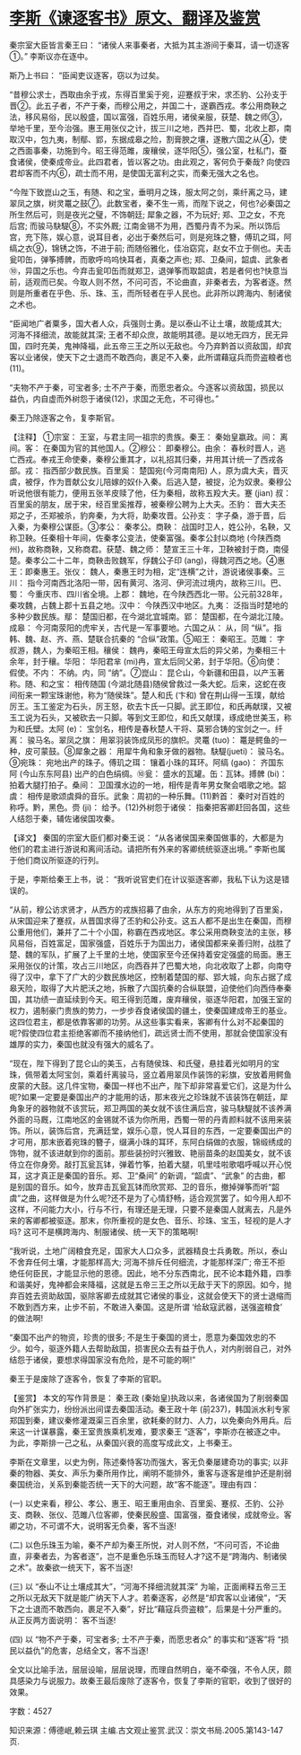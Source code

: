 # [李斯《谏逐客书》原文、翻译及鉴赏](https://www.vrrw.net/wx/14046.html)

秦宗室大臣皆言秦王曰： “诸侯人来事秦者，大抵为其主游间于秦耳，请一切逐客①。” 李斯议亦在逐中。

斯乃上书曰： “臣闻吏议逐客，窃以为过矣。

“昔穆公求士，西取由余于戎，东得百里奚于宛，迎蹇叔于宋，求丕豹、公孙支于晋②。此五子者，不产于秦，而穆公用之，并国二十，遂霸西戎。孝公用商鞅之法，移风易俗，民以殷盛，国以富强，百姓乐用，诸侯亲服，获楚、魏之师③，举地千里，至今治强。惠王用张仪之计，拔三川之地，西并巴、蜀，北收上郡，南取汉中，包九夷，制鄢、郢，东据成皋之险，割膏腴之壤，遂散六国之从④，使之西面事秦，功施到今。昭王得范雎，废穰侯，逐华阳⑤，强公室，杜私门，蚕食诸侯，使秦成帝业。此四君者，皆以客之功。由此观之，客何负于秦哉? 向使四君却客而不内⑥，疏士而不用，是使国无富利之实，而秦无强大之名也。

“今陛下致崑山之玉，有随、和之宝，垂明月之珠，服太阿之剑，乘纤离之马，建翠凤之旗，树灵鼍之鼓⑦。此数宝者，秦不生一焉，而陛下说之，何也?必秦国之所生然后可，则是夜光之璧，不饰朝廷; 犀象之器，不为玩好; 郑、卫之女，不充后宫; 而骏马駃騠⑧，不实外厩; 江南金锡不为用，西蜀丹青不为采。所以饰后宫，充下陈，娱心意，说耳目者，必出于秦然后可，则是宛珠之簪，傅玑之珥，阿缟之衣⑨，锦锈之饰，不进于前; 而随俗雅化，佳冶窈窕，赵女不立于侧也。夫击瓮叩缶，弹筝搏髀，而歌呼呜呜快耳者，真秦之声也; 郑、卫桑间，韶虞、武象者⑩，异国之乐也。今弃击瓮叩缶而就郑卫，退弹筝而取韶虞，若是者何也?快意当前，适观而已矣。今取人则不然，不问可否，不论曲直，非秦者去，为客者逐。然则是所重者在乎色、乐、珠、玉，而所轻者在乎人民也。此非所以跨海内、制诸侯之术也。

“臣闻地广者粟多，国大者人众，兵强则士勇。是以泰山不让土壤，故能成其大; 河海不择细流，故能就其深; 王者不却众庶，故能明其德。是以地无四方，民无异国，四时充美，鬼神降福，此五帝三王之所以无敌也。今乃弃黔首以资敌国，却宾客以业诸侯，使天下之士退而不敢西向，裹足不入秦，此所谓藉寇兵而赍盗粮者也(11)。

“夫物不产于秦，可宝者多; 士不产于秦，而愿忠者众。今逐客以资敌国，损民以益仇，内自虚而外树怨于诸侯(12)，求国之无危，不可得也。”

秦王乃除逐客之令，复李斯官。



【注释】 ①宗室： 王室，与君主同一祖宗的贵族。秦王： 秦始皇嬴政。间： 离间。客： 在秦国为官的其他国人。②穆公： 即秦穆公。由余： 春秋时晋人，逃亡西戎。奉戎王命使秦，秦穆公重其才，以礼招其归秦，并用其计统一了西戎各部。戎： 指西部少数民族。百里奚： 楚国宛(今河南南阳) 人，原为虞大夫，晋灭虞，被俘，作为晋献公女儿陪嫁的奴仆入秦。后逃入楚，被捉，沦为奴隶。秦穆公听说他很有能力，便用五张羊皮赎了他，任为秦相，故称五羖大夫。蹇 (jian) 叔： 百里奚的朋友，居于宋，经百里奚推荐，被秦穆公聘为上大夫。丕豹： 晋大夫丕郑之子，丕郑被杀，豹奔秦，为大将，助秦攻晋。公孙支： 字子桑，游于晋，后入秦，为秦穆公谋臣。③孝公： 秦孝公。商鞅： 战国时卫人，姓公孙，名鞅，又称卫鞅。任秦相十年间，佐秦孝公变法，使秦富强。秦孝公封以商地 (今陕西商州)，故称商鞅，又称商君。获楚、魏之师： 楚宣王三十年，卫鞅被封于商，南侵楚。秦孝公二十二年，商鞅击败魏军，俘魏公子印 (ang)，得魏河西之地。④惠王：即秦惠王。张仪： 魏人，秦惠王时为相，定“连横”之计，游说诸侯事秦。三川： 指今河南西北洛阳一带，因有黄河、洛河、伊河流过境内，故称三川。巴、蜀： 今重庆市、四川省全境。上郡： 魏地，在今陕西西北一带。公元前328年，秦攻魏，占魏上郡十五县之地。汉中： 今陕西汉中地区。九夷： 泛指当时楚地的多种少数民族。鄢： 楚国旧都，在今湖北宜城南。郢： 楚国都，在今湖北江陵。成皋： 今河南荥阳的虎牢关，古代是一军事要地。六国之从： 从，同 “纵”。指韩、魏、赵、齐、燕、楚联合抗秦的 “合纵”政策。⑤昭王： 秦昭王。范雎： 字叔游，魏人，为秦昭王相。穰侯： 魏冉，秦昭王母宣太后的异父弟，为秦相三十余年，封于穰。华阳： 华阳君芈 (mi)冉，宣太后同父弟，封于华阳。⑥向使： 假使。不内： 不纳。内，同 “纳”。⑦崑山： 昆仑山，今新疆和田县，以产玉著称。随、和之宝： 相传随国 (今湖北随县)随侯曾救过一条大蛇。后来，这蛇在夜间衔来一颗宝珠谢他，称为“随侯珠”。楚人和氏 (卞和) 曾在荆山得一玉璞，献给厉王。玉工鉴定为石头，厉王怒，砍去卞氏一只脚。武王即位，和氏再献璞，又被玉工说为石头，又被砍去一只脚。等到文王即位，和氏又献璞，琢成绝世美玉，称为和氏壁。太阿 (e)： 宝剑名，相传是春秋楚人干将、莫邪合铸的宝剑之一。纤离： 骏马名。翠凤之旗： 用翠羽装饰成凤形的旗帜。灵鼍 (tuo)： 鼍是鳄鱼的一种，皮可蒙鼓。⑧犀象之器： 用犀牛角和象牙做的器物。駃騠(jueti)： 骏马名。⑨宛珠： 宛地出产的珠子。傅玑之珥： 镶着小珠的耳环。阿缟 (gao)： 齐国东阿 (今山东东阿县) 出产的白色绢绸。⑩瓮： 盛水的瓦罐。缶：瓦钵。搏髀 (bi)：拍着大腿打拍子。桑间： 卫国濮水边的一地，相传是青年男女聚会唱歌之地。韶虞： 相传是歌颂虞舜的音乐。武象：周初的一种乐舞。(11)黔首： 秦时对百姓的称呼。黔，黑色。赍 (ji)： 给予。(12)外树怨于诸侯： 指秦把客卿赶回各国，这些人结怨于秦，辅佐诸侯国攻秦。

【译文】 秦国的宗室大臣们都对秦王说： “从各诸侯国来秦国做事的，大都是为他们的君主进行游说和离间活动。请把所有外来的客卿统统驱逐出境。” 李斯也属于他们商议所驱逐的行列。

于是，李斯给秦王上书，说： “我听说官吏们在计议驱逐客卿，我私下认为这是错误的。

“从前，穆公访求贤才，从西方的戎族招募了由余，从东方的宛地得到了百里奚，从宋国迎来了蹇叔，从晋国求得了丕豹和公孙支。这五人都不是出生在秦国，而穆公重用他们，兼并了二十个小国，称霸在西戎地区。孝公采用商鞅变法的主张，移风易俗，百姓富足，国家强盛，百姓乐于为国出力，诸侯国都来亲善归附，战胜了楚、魏的军队，扩展了上千里的土地，使国家至今还保持着安定强盛的局面。惠王采用张仪的计策，攻占三川地区，向西吞并了巴蜀大地，向北收取了上郡，向南夺得了汉中，拿下了广大的少数民族地区，控制着楚国的鄢、郢大城，向东占据了成皋天险，取得了大片肥沃之地，拆散了六国抗秦的合纵联盟，迫使他们向西侍奉秦国，其功绩一直延续到今天。昭王得到范雎，废弃穰侯，驱逐华阳君，加强王室的权力，遏制豪门贵族的势力，一步步吞食诸侯国的疆土，使秦国建成帝王的基业。这四位君主，都是依靠客卿的功劳。从这些事实看来，客卿有什么对不起秦国的呢?假使四位君主拒绝客卿而不接纳他们，疏远贤士而不使用，那就会使国家没有雄厚的实力，秦国也就没有强大的威名了。

“现在，陛下得到了昆仑山的美玉，占有随侯珠、和氏璧，悬挂着光如明月的宝珠，佩带着太阿宝剑，乘着纤离骏马，竖立着用翠凤作装饰的彩旗，安放着用鳄鱼皮蒙的大鼓。这几件宝物，秦国一样也不出产，陛下却非常喜爱它们，这是为什么呢?如果一定要是秦国出产的才能用的话，那末夜光之珍珠就不该装饰在朝廷，犀角象牙的器物就不该赏玩，郑卫两国的美女就不该住满后宫，骏马駃騠就不该养满外面的马厩，江南地区的金锡就不该为你所用，西蜀一带的丹青颜料就不该用来装饰。所以，装饰后宫，充满廷堂，娱乐心意，悦人耳目的东西，一定要秦国出产的才可用，那末嵌着宛珠的簪子，缀满小珠的耳环，东阿白绢做的衣服，锦缎绣成的饰物，就不该进献到你的面前。那些装扮时兴雅致、艳丽苗条的赵国美女，就不该侍立在你身旁。敲打瓦瓮瓦钵，弹着竹筝，拍着大腿，叽里哇啦歌唱呼喊以开心悦耳，这才真正是秦国的音乐。郑、卫“桑间” 的新调，“韶虞”、“武象” 的古曲，都是别国的音乐。如今，放弃击瓦瓮瓦钵而欣赏郑、卫的音乐，撤掉弹筝而听“韶虞”之曲，这样做是为什么呢?还不是为了心情舒畅，适合观赏罢了。如今用人却不这样，不问能力大小，行与不行，有理还是无理，只要不是秦国人就离去，凡是外来的客卿都被驱逐。那末，你所重视的是女色、音乐、珍珠、宝玉，轻视的是人才吗? 这可不是横跨海内、制服诸侯、统一天下的策略啊!

“我听说，土地广阔粮食充足，国家大人口众多，武器精良士兵勇敢。所以，泰山不舍弃任何土壤，才能那样高大; 河海不排斥任何细流，才能那样深广; 帝王不拒绝任何臣民，才能显示他的恩德。因此，地不分东西南北，民不论本籍外籍，四季和谐美好，鬼神都会来降福，这就是五帝三王之所以无敌于天下的原因。如今，抛弃百姓去资助敌国，驱除客卿去成就其它诸侯的事业，这就会使天下的贤士退缩而不敢到西方来，止步不前，不敢进入秦国。这是所谓 ‘给敌寇武器，送强盗粮食’ 的做法啊!

“秦国不出产的物资，珍贵的很多; 不是生于秦国的贤士，愿意为秦国效忠的不少。如今，驱逐外籍人去帮助敌国，损害民众去有益于仇人，对内削弱自己，对外结怨于诸侯，要想求得国家没有危险，是不可能的啊!”

秦王于是废除了逐客令，恢复了李斯的官职。

【鉴赏】 本文的写作背景是： 秦王政 (秦始皇)执政以来，各诸侯国为了削弱秦国向外扩张实力，纷纷派出间谍去秦国活动。秦王政十年 (前237)，韩国派水利专家郑国到秦，建议秦修灌溉渠三百余里，欲耗秦的财力、人力，以免秦向外用兵。后来这一计谋暴露，秦王室贵族乘机发难，要求秦王 “逐客”，李斯亦在被逐之中。为此，李斯排一己之私，从秦国兴衰的高度写成此文，上书秦王。

李斯在文章里，以史为例，陈述秦恃客功而强大，客无负秦屡建奇功的事实; 以非秦的物器、美女、声乐为秦所用作比，阐明不能排外，重客与逐客是维护还是削弱秦国统治，关系到秦能否统一天下的大问题，故“客不能逐”。理由有四：

(一) 以史来看，穆公、孝公、惠王、昭王重用由余、百里奚、蹇叔、丕豹、公孙支、商鞅、张仪、范雎八位客卿，使秦民殷盛、国富强，蚕食诸侯，成就帝业。客卿之功，不可谓不大，说明客无负秦，客不当逐!

(二) 以色乐珠玉为喻，秦不产却为秦王所悦，对人则不然，“不问可否，不论曲直，非秦者去，为客者逐”，岂不是重色乐珠玉而轻人才?这不是“跨海内、制诸侯之术”。故秦欲一统天下，客不当逐!

(三) 以 “泰山不让土壤成其大”，“河海不择细流就其深” 为喻，正面阐释五帝三王之所以无敌天下就是能广纳天下人才。若秦逐客，必然是“却宾客以业诸侯”，“天下之士退而不敢西向，裹足不入秦”，好比“藉寇兵赍盗粮”，后果是十分严重的。从正反两方面说明： 客不当逐!

(四) 以 “物不产于秦，可宝者多; 士不产于秦，而愿忠者众” 的事实和“逐客”将 “损民以益仇”的危害，总结全文，客不当逐!

全文以比喻手法，层层设喻，层层说理，而理自然明白，毫不牵强，不令人厌，颇具感染力与说服力。故秦王最后废除了逐客令，恢复了李斯的官职，收到了很好的效果。

字数：4527

知识来源：傅德岷,赖云琪 主编.古文观止鉴赏.武汉：崇文书局.2005.第143-147页.

